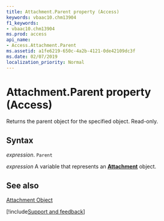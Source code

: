 ```yaml
---
title: Attachment.Parent property (Access)
keywords: vbaac10.chm13904
f1_keywords:
- vbaac10.chm13904
ms.prod: access
api_name:
- Access.Attachment.Parent
ms.assetid: a1fe6219-650c-4a2b-4121-0de42109dc3f
ms.date: 02/07/2019
localization_priority: Normal
---
```



# Attachment.Parent property (Access)

Returns the parent object for the specified object. Read-only.


## Syntax

_expression_. `Parent`

_expression_ A variable that represents an **[Attachment](Access.Attachment.md)** object.


## See also


[Attachment Object](Access.Attachment.md)

[!include[Support and feedback](~/includes/feedback-boilerplate.md)]